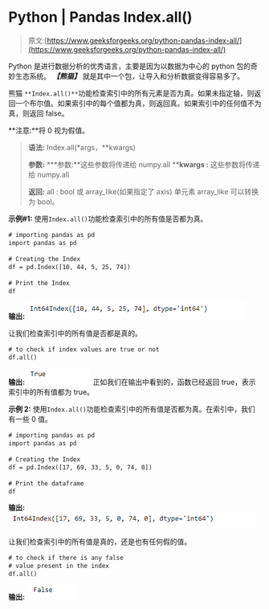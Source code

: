 # Python | Pandas Index.all()

> 原文:[https://www.geeksforgeeks.org/python-pandas-index-all/](https://www.geeksforgeeks.org/python-pandas-index-all/)

Python 是进行数据分析的优秀语言，主要是因为以数据为中心的 python 包的奇妙生态系统。 ***【熊猫】*** 就是其中一个包，让导入和分析数据变得容易多了。

熊猫 `**Index.all()**`功能检查索引中的所有元素是否为真。如果未指定轴，则返回一个布尔值。如果索引中的每个值都为真，则返回真。如果索引中的任何值不为真，则返回 false。

**注意:**将 0 视为假值。

> **语法:** Index.all(*args，**kwargs)
> 
> **参数:**
> ***参数:**这些参数将传递给 numpy.all
> ****kwargs :** 这些参数将传递给 numpy.all
> 
> **返回:** all : bool 或 array_like(如果指定了 axis)
> 单元素 array_like 可以转换为 bool。

**示例#1:** 使用`Index.all()`功能检查索引中的所有值是否都为真。

```
# importing pandas as pd
import pandas as pd

# Creating the Index
df = pd.Index([10, 44, 5, 25, 74])

# Print the Index
df
```

**输出:**
![](img/cd3e1a6001e824522f976504c8cdd148.png)

让我们检查索引中的所有值是否都是真的。

```
# to check if index values are true or not
df.all()
```

**输出:**
![](img/39fa8d904c6e177ff7633a97c7455983.png)
正如我们在输出中看到的，函数已经返回 true，表示索引中的所有值都为 true。

**示例 2:** 使用`Index.all()`功能检查索引中的所有值是否都为真。在索引中，我们有一些 0 值。

```
# importing pandas as pd
import pandas as pd

# Creating the Index
df = pd.Index([17, 69, 33, 5, 0, 74, 0])

# Print the dataframe
df
```

**输出:**
![](img/d82d59b3d97c9b57d33daf4948406867.png)

让我们检查索引中的所有值是真的，还是也有任何假的值。

```
# to check if there is any false 
# value present in the index
df.all()
```

**输出:**
![](img/b8ecf9ff0840b386348ccb52d857305d.png)
